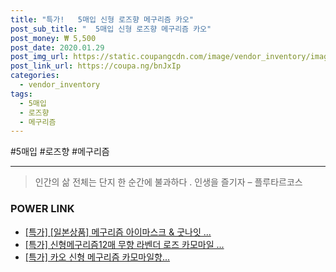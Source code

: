 ```yaml
--- 
title: "특가!   5매입 신형 로즈향 메구리즘 카오" 
post_sub_title: "  5매입 신형 로즈향 메구리즘 카오" 
post_money: ₩ 5,500 
post_date: 2020.01.29 
post_img_url: https://static.coupangcdn.com/image/vendor_inventory/images/2018/12/13/14/1/9cba5787-22c2-4fd1-8902-327183b4b720.jpg 
post_link_url: https://coupa.ng/bnJxIp 
categories: 
  - vendor_inventory 
tags: 
  - 5매입 
  - 로즈향 
  - 메구리즘 
--- 
```

  #5매입 #로즈향 #메구리즘 
<hr> 

> 인간의 삶 전체는 단지 한 순간에 불과하다 . 인생을 즐기자 – 플루타르코스 


### POWER LINK

* <a href="https://blog.naver.com/an0733/221789539368" target="_blank">[특가] [일본상품] 메구리즘 아이마스크 & 굿나잇 ...</a>
* <a href="https://blog.naver.com/santokki14/221790655778" target="_blank">[특가] 신형메구리즘12매 무향 라벤더 로즈 카모마일 ...</a>
* <a href="https://blog.naver.com/sakai111/221790770453" target="_blank">[특가] 카오 신형 메구리즘 카모마일향...</a>

